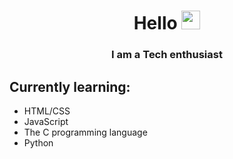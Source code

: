 <h1 align="center">Hello <img src="https://user-images.githubusercontent.com/42378118/110234147-e3259600-7f4e-11eb-95be-0c4047144dea.gif" width="30"></h1>

<h3 align="center">I am a Tech enthusiast</h3>

## Currently learning:

- HTML/CSS
- JavaScript
- The C programming language
- Python
